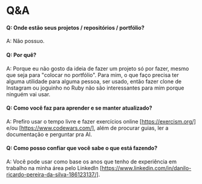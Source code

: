# Q&A

#### Q: Onde estão seus projetos / repositórios / portfólio?
A: Não possuo.

#### Q: Por quê?
A: Porque eu não gosto da ideia de fazer um projeto só por fazer, mesmo que seja para "colocar no portfólio". Para mim, o que faço precisa ter alguma utilidade para alguma pessoa, ser usado, então fazer clone de Instagram ou joguinho no Ruby não são interessantes para mim porque ninguém vai usar.

#### Q: Como você faz para aprender e se manter atualizado?
A: Prefiro usar o tempo livre e fazer exercícios online [https://exercism.org/] e/ou [https://www.codewars.com/], além de procurar guias, ler a documentação e perguntar pra AI.

#### Q: Como posso confiar que você sabe o que está fazendo?
A: Você pode usar como base os anos que tenho de experiência em trabalho na minha área pelo LinkedIn [https://www.linkedin.com/in/danilo-ricardo-pereira-da-silva-186123137/].
